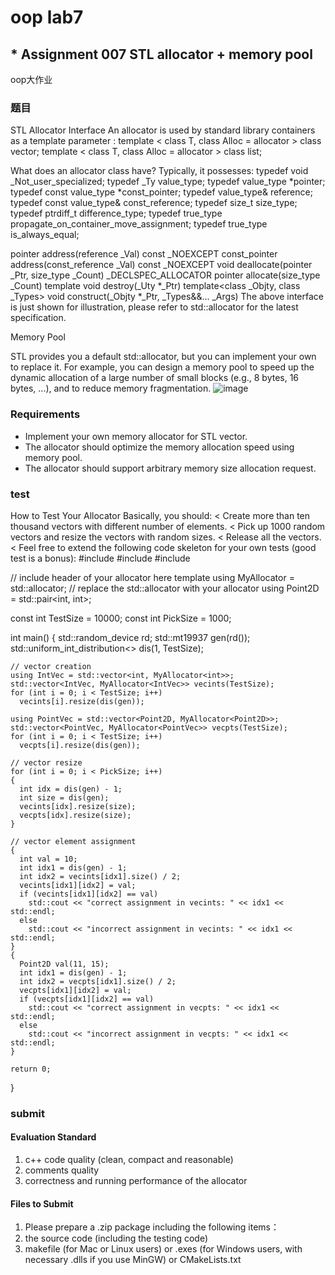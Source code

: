 # oop lab7
## * Assignment 007 STL allocator + memory pool
oop大作业
### 题目
STL Allocator Interface
An allocator is used by standard library containers as a template parameter :
  template < class T, class Alloc = allocator<T> > class vector;
  template < class T, class Alloc = allocator<T> > class list;

What does an allocator class have? Typically, it possesses:
  typedef void _Not_user_specialized;
  typedef _Ty value_type;
  typedef value_type *pointer;
  typedef const value_type *const_pointer;
  typedef value_type& reference;
  typedef const value_type& const_reference;
  typedef size_t size_type;
  typedef ptrdiff_t difference_type;
  typedef true_type propagate_on_container_move_assignment;
  typedef true_type is_always_equal;

  pointer address(reference _Val) const _NOEXCEPT
  const_pointer address(const_reference _Val) const _NOEXCEPT
  void deallocate(pointer _Ptr, size_type _Count)
  _DECLSPEC_ALLOCATOR pointer allocate(size_type _Count)
  template<class _Uty> void destroy(_Uty *_Ptr)
  template<class _Objty, class _Types>
  void construct(_Objty *_Ptr, _Types&&... _Args)
The above interface is just shown for illustration, please refer to std::allocator for the latest specification.

Memory Pool

STL provides you a default std::allocator, but you can implement your own to replace it. For example, you can design a memory pool to speed up the dynamic allocation 
of a large number of small blocks (e.g., 8 bytes, 16 bytes, ...), and to reduce memory fragmentation.
![image](https://user-images.githubusercontent.com/95481309/208222404-73ebd67a-6bc9-4512-8d87-7076e0396f00.png)

### Requirements

* Implement your own memory allocator for STL vector.
* The allocator should optimize the memory allocation speed using memory pool.
* The allocator should support arbitrary memory size allocation request.

### test
How to Test Your Allocator
Basically, you should:
< Create more than ten thousand vectors with different number of elements.
< Pick up 1000 random vectors and resize the vectors with random sizes.
< Release all the vectors.
< Feel free to extend the following code skeleton for your own tests (good test is a bonus):
  #include <iostream>
  #include <random>
  #include <vector>

  // include header of your allocator here
  template<class T>
  using MyAllocator = std::allocator<T>; // replace the std::allocator with your allocator
  using Point2D = std::pair<int, int>;

  const int TestSize = 10000;
  const int PickSize = 1000;

  int main()
  {
    std::random_device rd;
    std::mt19937 gen(rd());
    std::uniform_int_distribution<> dis(1, TestSize);

    // vector creation
    using IntVec = std::vector<int, MyAllocator<int>>;
    std::vector<IntVec, MyAllocator<IntVec>> vecints(TestSize);
    for (int i = 0; i < TestSize; i++)
      vecints[i].resize(dis(gen));

    using PointVec = std::vector<Point2D, MyAllocator<Point2D>>;
    std::vector<PointVec, MyAllocator<PointVec>> vecpts(TestSize);
    for (int i = 0; i < TestSize; i++)
      vecpts[i].resize(dis(gen));

    // vector resize
    for (int i = 0; i < PickSize; i++)
    {
      int idx = dis(gen) - 1;
      int size = dis(gen);
      vecints[idx].resize(size);
      vecpts[idx].resize(size);
    }

    // vector element assignment
    {
      int val = 10;
      int idx1 = dis(gen) - 1;
      int idx2 = vecints[idx1].size() / 2;
      vecints[idx1][idx2] = val;
      if (vecints[idx1][idx2] == val)
        std::cout << "correct assignment in vecints: " << idx1 << std::endl;
      else
        std::cout << "incorrect assignment in vecints: " << idx1 << std::endl;
    }
    {
      Point2D val(11, 15);
      int idx1 = dis(gen) - 1;
      int idx2 = vecpts[idx1].size() / 2;
      vecpts[idx1][idx2] = val;
      if (vecpts[idx1][idx2] == val)
        std::cout << "correct assignment in vecpts: " << idx1 << std::endl;
      else
        std::cout << "incorrect assignment in vecpts: " << idx1 << std::endl;
    }

    return 0;
  }

### submit
#### Evaluation Standard
1. c++ code quality (clean, compact and reasonable)
2. comments quality
3. correctness and running performance of the allocator

#### Files to Submit
1. Please prepare a .zip package including the following items：
2. the source code (including the testing code)
3. makefile (for Mac or Linux users) or .exes (for Windows users, with necessary .dlls if you use MinGW) or CMakeLists.txt
